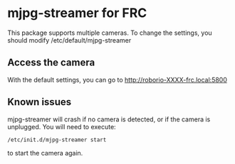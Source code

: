mjpg-streamer for FRC
=====================

This package supports multiple cameras. To change the settings, you should
modify /etc/default/mjpg-streamer

Access the camera
-----------------

With the default settings, you can go to http://roborio-XXXX-frc.local:5800

Known issues
------------

mjpg-streamer will crash if no camera is detected, or if the camera is
unplugged. You will need to execute:

	/etc/init.d/mjpg-streamer start 

to start the camera again.
